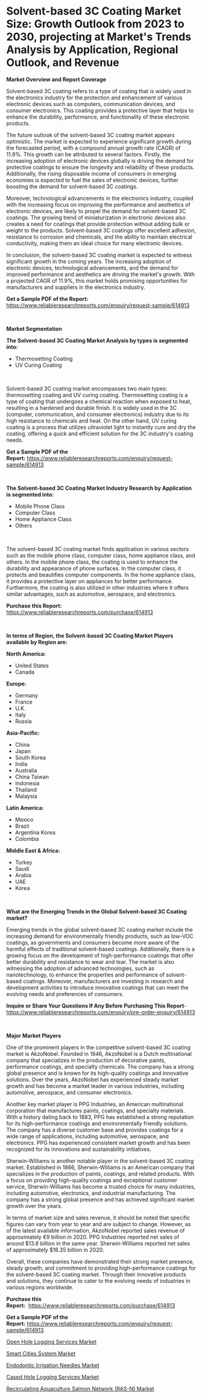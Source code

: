 <p><h1>Solvent-based 3C Coating Market Size: Growth Outlook from 2023 to 2030, projecting at Market's Trends Analysis by Application, Regional Outlook, and Revenue</h1></p><p><strong>Market Overview and Report Coverage</strong></p>
<p><p>Solvent-based 3C coating refers to a type of coating that is widely used in the electronics industry for the protection and enhancement of various electronic devices such as computers, communication devices, and consumer electronics. This coating provides a protective layer that helps to enhance the durability, performance, and functionality of these electronic products. </p><p>The future outlook of the solvent-based 3C coating market appears optimistic. The market is expected to experience significant growth during the forecasted period, with a compound annual growth rate (CAGR) of 11.9%. This growth can be attributed to several factors. Firstly, the increasing adoption of electronic devices globally is driving the demand for protective coatings to ensure the longevity and reliability of these products. Additionally, the rising disposable income of consumers in emerging economies is expected to fuel the sales of electronic devices, further boosting the demand for solvent-based 3C coatings.</p><p>Moreover, technological advancements in the electronics industry, coupled with the increasing focus on improving the performance and aesthetics of electronic devices, are likely to propel the demand for solvent-based 3C coatings. The growing trend of miniaturization in electronic devices also creates a need for coatings that provide protection without adding bulk or weight to the products. Solvent-based 3C coatings offer excellent adhesion, resistance to corrosion and chemicals, and the ability to maintain electrical conductivity, making them an ideal choice for many electronic devices.</p><p>In conclusion, the solvent-based 3C coating market is expected to witness significant growth in the coming years. The increasing adoption of electronic devices, technological advancements, and the demand for improved performance and aesthetics are driving the market's growth. With a projected CAGR of 11.9%, this market holds promising opportunities for manufacturers and suppliers in the electronics industry.</p></p>
<p><strong>Get a Sample PDF of the Report:</strong> <a href="https://www.reliableresearchreports.com/enquiry/request-sample/614913">https://www.reliableresearchreports.com/enquiry/request-sample/614913</a></p>
<p>&nbsp;</p>
<p><strong>Market Segmentation</strong></p>
<p><strong>The Solvent-based 3C Coating Market Analysis by types is segmented into:</strong></p>
<p><ul><li>Thermosetting Coating</li><li>UV Curing Coating</li></ul></p>
<p>&nbsp;</p>
<p><p>Solvent-based 3C coating market encompasses two main types: thermosetting coating and UV curing coating. Thermosetting coating is a type of coating that undergoes a chemical reaction when exposed to heat, resulting in a hardened and durable finish. It is widely used in the 3C (computer, communication, and consumer electronics) industry due to its high resistance to chemicals and heat. On the other hand, UV curing coating is a process that utilizes ultraviolet light to instantly cure and dry the coating, offering a quick and efficient solution for the 3C industry's coating needs.</p></p>
<p><strong>Get a Sample PDF of the Report:</strong>&nbsp;<a href="https://www.reliableresearchreports.com/enquiry/request-sample/614913">https://www.reliableresearchreports.com/enquiry/request-sample/614913</a></p>
<p>&nbsp;</p>
<p><strong>The Solvent-based 3C Coating Market Industry Research by Application is segmented into:</strong></p>
<p><ul><li>Mobile Phone Class</li><li>Computer Class</li><li>Home Appliance Class</li><li>Others</li></ul></p>
<p>&nbsp;</p>
<p><p>The solvent-based 3C coating market finds application in various sectors such as the mobile phone class, computer class, home appliance class, and others. In the mobile phone class, the coating is used to enhance the durability and appearance of phone surfaces. In the computer class, it protects and beautifies computer components. In the home appliance class, it provides a protective layer on appliances for better performance. Furthermore, the coating is also utilized in other industries where it offers similar advantages, such as automotive, aerospace, and electronics.</p></p>
<p><strong>Purchase this Report:</strong>&nbsp; <a href="https://www.reliableresearchreports.com/purchase/614913">https://www.reliableresearchreports.com/purchase/614913</a></p>
<p>&nbsp;</p>
<p><strong>In terms of Region, the Solvent-based 3C Coating Market Players available by Region are:</strong></p>
<p>
    <p> <strong> North America: </strong>
        <ul>
            <li>United States</li>
            <li>Canada</li>
        </ul>
        </p> 
    <p> <strong> Europe: </strong>
        <ul>
            <li>Germany</li>
            <li>France</li>
            <li>U.K.</li>
            <li>Italy</li>
            <li>Russia</li>
        </ul>
        </p> 
    <p> <strong> Asia-Pacific: </strong>
        <ul>
            <li>China</li>
            <li>Japan</li>
            <li>South Korea</li>
            <li>India</li>
            <li>Australia</li>
            <li>China Taiwan</li>
            <li>Indonesia</li>
            <li>Thailand</li>
            <li>Malaysia</li>
        </ul>
        </p> 
    <p> <strong> Latin America: </strong>
        <ul>
            <li>Mexico</li>
            <li>Brazil</li>
            <li>Argentina Korea</li>
            <li>Colombia</li>
        </ul>
        </p> 
    <p> <strong> Middle East & Africa: </strong>
        <ul>
            <li>Turkey</li>
            <li>Saudi</li>
            <li>Arabia</li>
            <li>UAE</li>
            <li>Korea</li>
        </ul>
    </p>
    </p>
<p>&nbsp;</p>
<p><strong>What are the Emerging Trends in the Global Solvent-based 3C Coating market?</strong></p>
<p><p>Emerging trends in the global solvent-based 3C coating market include the increasing demand for environmentally friendly products, such as low-VOC coatings, as governments and consumers become more aware of the harmful effects of traditional solvent-based coatings. Additionally, there is a growing focus on the development of high-performance coatings that offer better durability and resistance to wear and tear. The market is also witnessing the adoption of advanced technologies, such as nanotechnology, to enhance the properties and performance of solvent-based coatings. Moreover, manufacturers are investing in research and development activities to introduce innovative coatings that can meet the evolving needs and preferences of consumers.</p></p>
<p><strong>Inquire or Share Your Questions If Any Before Purchasing This Report</strong>- <a href="https://www.reliableresearchreports.com/enquiry/pre-order-enquiry/614913">https://www.reliableresearchreports.com/enquiry/pre-order-enquiry/614913</a></p>
<p>&nbsp;</p>
<p><strong>Major Market Players</strong></p>
<p><p>One of the prominent players in the competitive solvent-based 3C coating market is AkzoNobel. Founded in 1646, AkzoNobel is a Dutch multinational company that specializes in the production of decorative paints, performance coatings, and specialty chemicals. The company has a strong global presence and is known for its high-quality coatings and innovative solutions. Over the years, AkzoNobel has experienced steady market growth and has become a market leader in various industries, including automotive, aerospace, and consumer electronics.</p><p>Another key market player is PPG Industries, an American multinational corporation that manufactures paints, coatings, and specialty materials. With a history dating back to 1883, PPG has established a strong reputation for its high-performance coatings and environmentally friendly solutions. The company has a diverse customer base and provides coatings for a wide range of applications, including automotive, aerospace, and electronics. PPG has experienced consistent market growth and has been recognized for its innovations and sustainability initiatives.</p><p>Sherwin-Williams is another notable player in the solvent-based 3C coating market. Established in 1866, Sherwin-Williams is an American company that specializes in the production of paints, coatings, and related products. With a focus on providing high-quality coatings and exceptional customer service, Sherwin-Williams has become a trusted choice for many industries, including automotive, electronics, and industrial manufacturing. The company has a strong global presence and has achieved significant market growth over the years.</p><p>In terms of market size and sales revenue, it should be noted that specific figures can vary from year to year and are subject to change. However, as of the latest available information, AkzoNobel reported sales revenue of approximately €9 billion in 2020. PPG Industries reported net sales of around $13.8 billion in the same year. Sherwin-Williams reported net sales of approximately $18.35 billion in 2020.</p><p>Overall, these companies have demonstrated their strong market presence, steady growth, and commitment to providing high-performance coatings for the solvent-based 3C coating market. Through their innovative products and solutions, they continue to cater to the evolving needs of industries in various regions worldwide.</p></p>
<p><strong>Purchase this Report:</strong>&nbsp;&nbsp;<a href="https://www.reliableresearchreports.com/purchase/614913">https://www.reliableresearchreports.com/purchase/614913</a></p>
<p></p>
<p><strong>Get a Sample PDF of the Report:</strong>&nbsp;<a href="https://www.reliableresearchreports.com/enquiry/request-sample/614913">https://www.reliableresearchreports.com/enquiry/request-sample/614913</a></p>
<p><p><a href="https://medium.com/@chasegibson1901/open-hole-logging-services-market-focuses-on-market-share-size-and-projected-forecast-till-2030-454983e0d2c0">Open Hole Logging Services Market</a></p><p><a href="https://www.linkedin.com/pulse/smart-cities-system-market-size-share-amp-trends-analysis/">Smart Cities System Market</a></p><p><a href="https://github.com/grishafomin4852/Market-Research-Report-List-1/blob/main/endodontic-irrigation-needles-market.md">Endodontic Irrigation Needles Market</a></p><p><a href="https://medium.com/@bretpacocha2023/cased-hole-logging-services-market-analysis-its-cagr-market-segmentation-and-global-industry-535d266a43ff">Cased Hole Logging Services Market</a></p><p><a href="https://www.linkedin.com/pulse/recirculating-aquaculture-salmon-network-ras-n-market-share/">Recirculating Aquaculture Salmon Network (RAS-N) Market</a></p></p>